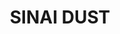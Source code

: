 ---
layout: product
title: "SINAI DUST"
price: "500" 
desc: "Pigment"
img_path: "/assets/img/A.MIG-3023.jpg"
brand: "AMMO"
available: false
special_offer: false
new: false
soon: false
cat: "060000"
subcat: "060700"
subsubcat: "00"
sifra: "A.MIG-3023"
---